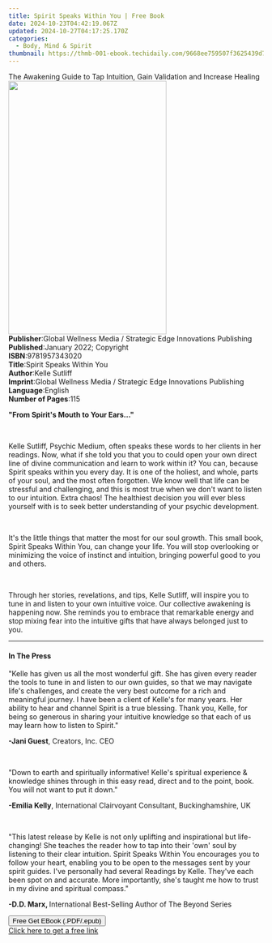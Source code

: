```yaml
---
title: Spirit Speaks Within You | Free Book
date: 2024-10-23T04:42:19.067Z
updated: 2024-10-27T04:17:25.170Z
categories:
  - Body, Mind & Spirit
thumbnail: https://thmb-001-ebook.techidaily.com/9668ee759507f3625439d7218f4e4fc6760d6849b23b6b9418f3ad8a5e3828fd.jpg
---
```

<main id="book-container">
  <div class="flex flex-col">
    <div class="book-brief flex-1 py-6 px-4 sm:p-6 md:py-10 md:px-8">
      <!-- brief-->
      <div class="book-brief-main">
        The Awakening Guide to Tap Intuition, Gain Validation and Increase
        Healing
      </div>
    </div>
    <div
      class="book-meta-info flex-1 grid gap-4 col-start-1 col-end-3 row-start-1 sm:mb-6 sm:grid-cols-4 lg:gap-6 lg:col-start-2 lg:row-end-6 lg:row-span-6 lg:mb-0"
    >
      <div
        class="book-meta-info-left place-content-center mt-4 p-4 text-sm leading-6 col-start-2 col-span-2 dark:text-slate-400"
      >
        <img
          class="w-full h-500 object-cover rounded-lg sm:h-255 sm:col-span-2 lg:col-span-full"
          src="https://img-001-ebook.techidaily.com/31e7c9de30e29d7a17300167c69ee02eac5149e8c2b693ce1f916401f2725142.jpg"
          alt=""
          width="312"
          height="500"
        />
      </div>
      <div
        class="book-meta-info-right mt-2 col-start-1 row-start-2 col-span-3 self-center"
      >
        <!-- meta data  -->
        <div class="flex flex-col px-4 md:px-8">
          <div class="flex-1">
            <strong>Publisher</strong>:<span class="px-2"
              >Global Wellness Media / Strategic Edge Innovations
              Publishing</span
            >
          </div>
          <div class="flex-1">
            <strong>Published</strong>:<span class="px-2"
              >January 2022; Copyright</span
            >
          </div>
          <div class="flex-1">
            <strong>ISBN</strong>:<span class="px-2">9781957343020</span>
          </div>
          <div class="flex-1">
            <strong>Title</strong>:<span class="px-2"
              >Spirit Speaks Within You</span
            >
          </div>
          <div class="flex-1">
            <strong>Author</strong>:<span class="px-2">Kelle Sutliff</span>
          </div>
          <div class="flex-1">
            <strong>Imprint</strong>:<span class="px-2"
              >Global Wellness Media / Strategic Edge Innovations
              Publishing</span
            >
          </div>
          <div class="flex-1">
            <strong>Language</strong>:<span class="px-2">English</span>
          </div>
          <div class="flex-1">
            <strong>Number of Pages</strong>:<span class="px-2">115</span>
          </div>
        </div>
      </div>
    </div>
    <div class="book-description flex-1 py-6 px-4 sm:p-6 md:py-10 md:px-8">
      <div class="book-description-main">
        <div accordion-content="" id="description">
          <p><strong>"From Spirit's Mouth to Your Ears..."</strong></p>
          <p><br /></p>
          <p>
            Kelle Sutliff, Psychic Medium, often speaks these words to her
            clients in her readings. Now, what if she told you that you to could
            open your own direct line of divine communication and learn to work
            within it? You can, because Spirit speaks within you every day. It
            is one of the holiest, and whole, parts of your soul, and the most
            often forgotten. We know well that life can be stressful and
            challenging, and this is most true when we don't want to listen to
            our intuition. Extra chaos! The healthiest decision you will ever
            bless yourself with is to seek better understanding of your psychic
            development.
          </p>
          <p><br /></p>
          <p>
            It's the little things that matter the most for our soul growth.
            This small book, Spirit Speaks Within You, can change your life. You
            will stop overlooking or minimizing the voice of instinct and
            intuition, bringing powerful good to you and others.
          </p>
          <p><br /></p>
          <p>
            Through her stories, revelations, and tips, Kelle Sutliff, will
            inspire you to tune in and listen to your own intuitive voice. Our
            collective awakening is happening now. She reminds you to embrace
            that remarkable energy and stop mixing fear into the intuitive gifts
            that have always belonged just to you.
          </p>
        </div>
        <div class="accordion-fader"></div>
      </div>
    </div>
    <div class="book-excerpts flex-1 py-6 px-4 sm:p-6 md:py-10 md:px-8">
      <!-- excerpts-->
      <div class="book-excerpts-main">
        <hr />
        <h4 class="placeholder placeholder-heading">
          <span>In The Press</span>
        </h4>
        <p></p>
        <p class="ql-align-center">
          "Kelle has given us all the most wonderful gift. She has given every
          reader the tools to tune in and listen to our own guides, so that we
          may navigate life's challenges, and create the very best outcome for a
          rich and meaningful journey. I have been a client of Kelle's for many
          years. Her ability to hear and channel Spirit is a true blessing.
          Thank you, Kelle, for being so generous in sharing your intuitive
          knowledge so that each of us may learn how to listen to Spirit."
        </p>
        <p class="ql-align-center">
          <strong>-Jani Guest</strong>, Creators, Inc. CEO
        </p>
        <p class="ql-align-center"><br /></p>
        <p class="ql-align-center">
          "Down to earth and spiritually informative! Kelle's spiritual
          experience &amp; knowledge shines through in this easy read, direct
          and to the point, book. You will not want to put it down."
        </p>
        <p class="ql-align-center">
          <strong>-Emilia Kelly</strong>, International Clairvoyant Consultant,
          Buckinghamshire, UK
        </p>
        <p class="ql-align-center"><br /></p>
        <p class="ql-align-center">
          "This latest release by Kelle is not only uplifting and inspirational
          but life-changing! She teaches the reader how to tap into their 'own'
          soul by listening to their clear intuition. Spirit Speaks Within You
          encourages you to follow your heart, enabling you to be open to the
          messages sent by your spirit guides. I've personally had several
          Readings by Kelle. They've each been spot on and accurate. More
          importantly, she's taught me how to trust in my divine and spiritual
          compass."
        </p>
        <p class="ql-align-center">
          <strong>-D.D. Marx, </strong>International Best-Selling Author of The
          Beyond Series
        </p>
        <p></p>
      </div>
    </div>
    <div
      class="book-about-author flex-1 py-6 px-4 sm:p-6 md:py-10 md:px-8"
    ></div>
    <div class="book-free-get flex-1 py-6 px-4 sm:p-6 md:py-10 md:px-8">
      <button
        id="btn-free-get"
        class="bg-blue-500 hover:bg-blue-700 text-white font-bold py-2 px-4 rounded"
      >
        Free Get EBook (.PDF/.epub)
      </button>
      <div id="countdown-display" class="px-2 text-lg mt-2"></div>
      <a
        id="free-link"
        class="hidden bg-blue-500 hover:bg-blue-700 text-white font-bold py-2 px-4 rounded"
        href="https://www.ebooks.com/en-us/book/210508939/spirit-speaks-within-you/kelle-sutliff/"
        target="_blank"
        >Click here to get a free link</a
      >
    </div>
    <script>
      let countdownTime = 0;
      let countdownInterval = null;
      document
        .getElementById('btn-free-get')
        .addEventListener('click', startCountdown);
      function startCountdown() {
        countdownTime = new Date().getTime() + 60000 * 3;
        countdownInterval = setInterval(updateCountdown, 1000);
        document.getElementById('btn-free-get').disabled = true;
        document
          .getElementById('btn-free-get')
          .classList.add('bg-gray-500', 'cursor-not-allowed');
      }
      function updateCountdown() {
        let currentTime = new Date().getTime();
        let timeLeft = countdownTime - currentTime;
        let secondsLeft = Math.floor(timeLeft / 1000);
        document.getElementById('countdown-display').innerHTML =
          `Remaining time: ${secondsLeft} seconds.`;
        if (secondsLeft <= 0) {
          clearInterval(countdownInterval);
          document.getElementById('btn-free-get').classList.add('hidden');
          document.getElementById('free-link').classList.remove('hidden');
          document.getElementById('countdown-display').innerHTML = '';
        }
      }
    </script>
  </div>
</main>

<ins class="adsbygoogle"
      style="display:block"
      data-ad-client="ca-pub-7571918770474297"
      data-ad-slot="8358498916"
      data-ad-format="auto"
      data-full-width-responsive="true"></ins>
    